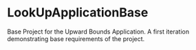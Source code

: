 # LookUpApplicationBase
Base Project for the Upward Bounds Application. A first iteration demonstrating base requirements of the project.
